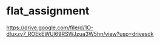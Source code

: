 # flat_assignment
https://drive.google.com/file/d/1O-dIuxzv7_ROEkEWUl69RSWJzua3W5hn/view?usp=drivesdk 
